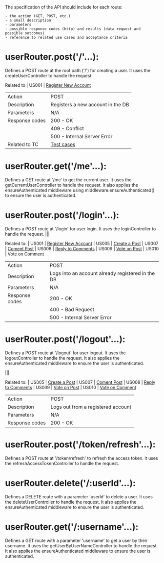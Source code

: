 The specification of the API should include for each route:

    - the action (GET, POST, etc.)
    - a small description
    - parameters
    - possible response codes (http) and results (data request and possible outcomes)
    - reference to related use cases and acceptance criteria



# **userRouter.post('/'...):**

Defines a POST route at the root path ('/') for creating a user. It uses the createUserController to handle the request.

Related to | US001 | [Register New Account](../../sprintA/US001/01.requirements-engineering/US001.md)

|||
|-----|----|
|Action|POST|
|Description| Registers a new account in the DB|
|Parameters|N/A|
|Response codes|200 - OK |
||409 - Conflict|
||500 - Internal Server Error|
|Related to TC|[Test cases](../../sprintA/US001/02.tests/readme.md)|

# **userRouter.get('/me'...):**

Defines a GET route at '/me' to get the current user. It uses the getCurrentUserController to handle the request. It also applies the ensureAuthenticated middleware using middleware.ensureAuthenticated() to ensure the user is authenticated.



# **userRouter.post('/login'...):**

Defines a POST route at '/login' for user login. It uses the loginController to handle the request.
|||

Related to: 
| US001 | [Register New Account](../../sprintA/US001/01.requirements-engineering/US001.md)
| US005 | [Create a Post](../../sprintA/US005/01.requirements-engineering/US005.md)
| US007 | [Coment Post](../../sprintA/US007/01.requirements-engineering/US007.md)
| US008 | [Reply to Comments](../../sprintA/US008/01.requirements-engineering/US008.md)
| US009 | [Vote on Post](../../sprintA/US009/01.requirements-engineering/US009.md)
| US010 | [Vote on Comment](../../sprintA/US010/01.requirements-engineering/US010.md)

|||
|-----|----|
|Action|POST|
|Description| Logs into an account already registered in the DB|
|Parameters|N/A|
|Response codes|200 - OK |
||400 - Bad Request|
||500 - Internal Server Error|




# **userRouter.post('/logout'...):**

Defines a POST route at '/logout' for user logout. It uses the logoutController to handle the request. It also applies the ensureAuthenticated middleware to ensure the user is authenticated.

|||

Related to: 
| US005 | [Create a Post](../../sprintA/US005/01.requirements-engineering/US005.md)
| US007 | [Coment Post](../../sprintA/US007/01.requirements-engineering/US007.md)
| US008 | [Reply to Comments](../../sprintA/US008/01.requirements-engineering/US008.md)
| US009 | [Vote on Post](../../sprintA/US009/01.requirements-engineering/US009.md)
| US010 | [Vote on Comment](../../sprintA/US010/01.requirements-engineering/US010.md)

|||
|-----|----|
|Action|POST|
|Description| Logs out from a registered account|
|Parameters|N/A|
|Response codes|200 - OK |


# **userRouter.post('/token/refresh'...):**

Defines a POST route at '/token/refresh' to refresh the access token. It uses the refreshAccessTokenController to handle the request.


# **userRouter.delete('/:userId'...):**

Defines a DELETE route with a parameter 'userId' to delete a user. It uses the deleteUserController to handle the request. It also applies the ensureAuthenticated middleware to ensure the user is authenticated.


# **userRouter.get('/:username'...):**

Defines a GET route with a parameter 'username' to get a user by their username. It uses the getUserByUserNameController to handle the request. It also applies the ensureAuthenticated middleware to ensure the user is authenticated.